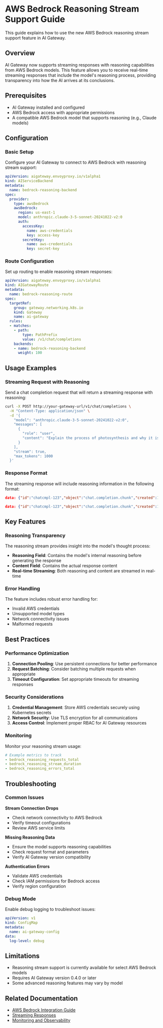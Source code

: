# AWS Bedrock Reasoning Stream Support Guide

This guide explains how to use the new AWS Bedrock reasoning stream support feature in AI Gateway.

## Overview

AI Gateway now supports streaming responses with reasoning capabilities from AWS Bedrock models. This feature allows you to receive real-time streaming responses that include the model's reasoning process, providing transparency into how the AI arrives at its conclusions.

## Prerequisites

- AI Gateway installed and configured
- AWS Bedrock access with appropriate permissions
- A compatible AWS Bedrock model that supports reasoning (e.g., Claude models)

## Configuration

### Basic Setup

Configure your AI Gateway to connect to AWS Bedrock with reasoning stream support:

```yaml
apiVersion: aigateway.envoyproxy.io/v1alpha1
kind: AIServiceBackend
metadata:
  name: bedrock-reasoning-backend
spec:
  provider:
    type: awsBedrock
    awsBedrock:
      region: us-east-1
      model: anthropic.claude-3-5-sonnet-20241022-v2:0
      auth:
        accessKey:
          name: aws-credentials
          key: access-key
        secretKey:
          name: aws-credentials
          key: secret-key
```

### Route Configuration

Set up routing to enable reasoning stream responses:

```yaml
apiVersion: aigateway.envoyproxy.io/v1alpha1
kind: AIGatewayRoute
metadata:
  name: bedrock-reasoning-route
spec:
  targetRef:
    group: gateway.networking.k8s.io
    kind: Gateway
    name: ai-gateway
  rules:
  - matches:
    - path:
        type: PathPrefix
        value: /v1/chat/completions
    backends:
    - name: bedrock-reasoning-backend
      weight: 100
```

## Usage Examples

### Streaming Request with Reasoning

Send a chat completion request that will return a streaming response with reasoning:

```bash
curl -X POST http://your-gateway-url/v1/chat/completions \
  -H "Content-Type: application/json" \
  -d '{
    "model": "anthropic.claude-3-5-sonnet-20241022-v2:0",
    "messages": [
      {
        "role": "user",
        "content": "Explain the process of photosynthesis and why it is important for life on Earth."
      }
    ],
    "stream": true,
    "max_tokens": 1000
  }'
```

### Response Format

The streaming response will include reasoning information in the following format:

```json
data: {"id":"chatcmpl-123","object":"chat.completion.chunk","created":1677652288,"model":"anthropic.claude-3-5-sonnet-20241022-v2:0","choices":[{"index":0,"delta":{"content":"","reasoning":"The user is asking about photosynthesis, which is a fundamental biological process. I should explain both the mechanism and its significance comprehensively."},"finish_reason":null}]}

data: {"id":"chatcmpl-123","object":"chat.completion.chunk","created":1677652288,"model":"anthropic.claude-3-5-sonnet-20241022-v2:0","choices":[{"index":0,"delta":{"content":"Photosynthesis is the process by which plants..."},"finish_reason":null}]}
```

## Key Features

### Reasoning Transparency

The reasoning stream provides insight into the model's thought process:

- **Reasoning Field**: Contains the model's internal reasoning before generating the response
- **Content Field**: Contains the actual response content
- **Real-time Streaming**: Both reasoning and content are streamed in real-time

### Error Handling

The feature includes robust error handling for:

- Invalid AWS credentials
- Unsupported model types
- Network connectivity issues
- Malformed requests

## Best Practices

### Performance Optimization

1. **Connection Pooling**: Use persistent connections for better performance
2. **Request Batching**: Consider batching multiple requests when appropriate
3. **Timeout Configuration**: Set appropriate timeouts for streaming responses

### Security Considerations

1. **Credential Management**: Store AWS credentials securely using Kubernetes secrets
2. **Network Security**: Use TLS encryption for all communications
3. **Access Control**: Implement proper RBAC for AI Gateway resources

### Monitoring

Monitor your reasoning stream usage:

```yaml
# Example metrics to track
- bedrock_reasoning_requests_total
- bedrock_reasoning_stream_duration
- bedrock_reasoning_errors_total
```

## Troubleshooting

### Common Issues

**Stream Connection Drops**
- Check network connectivity to AWS Bedrock
- Verify timeout configurations
- Review AWS service limits

**Missing Reasoning Data**
- Ensure the model supports reasoning capabilities
- Check request format and parameters
- Verify AI Gateway version compatibility

**Authentication Errors**
- Validate AWS credentials
- Check IAM permissions for Bedrock access
- Verify region configuration

### Debug Mode

Enable debug logging to troubleshoot issues:

```yaml
apiVersion: v1
kind: ConfigMap
metadata:
  name: ai-gateway-config
data:
  log-level: debug
```

## Limitations

- Reasoning stream support is currently available for select AWS Bedrock models
- Requires AI Gateway version 0.4.0 or later
- Some advanced reasoning features may vary by model

## Related Documentation

- [AWS Bedrock Integration Guide](connect-providers/aws-bedrock.md)
- [Streaming Responses](../capabilities/traffic/streaming.md)
- [Monitoring and Observability](../capabilities/observability/index.md)